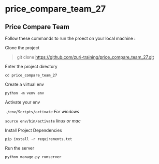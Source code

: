 # price_compare_team_27
## Price Compare Team

Follow these commands to run the proect on your local machine :

Clone the project 

 > git clone https://github.com/zuri-training/price_compare_team_27.git 

Enter the project directory 

` cd price_compare_team_27 `

Create a virtual env

` python -m venv env `

Activate your env 

` ./env/Scripts/activate ` *For windows*	 

` source env/bin/activate ` *linux or mac* 

Install Project Dependencies

` pip install -r requirements.txt `

Run the server

` python manage.py runserver `

